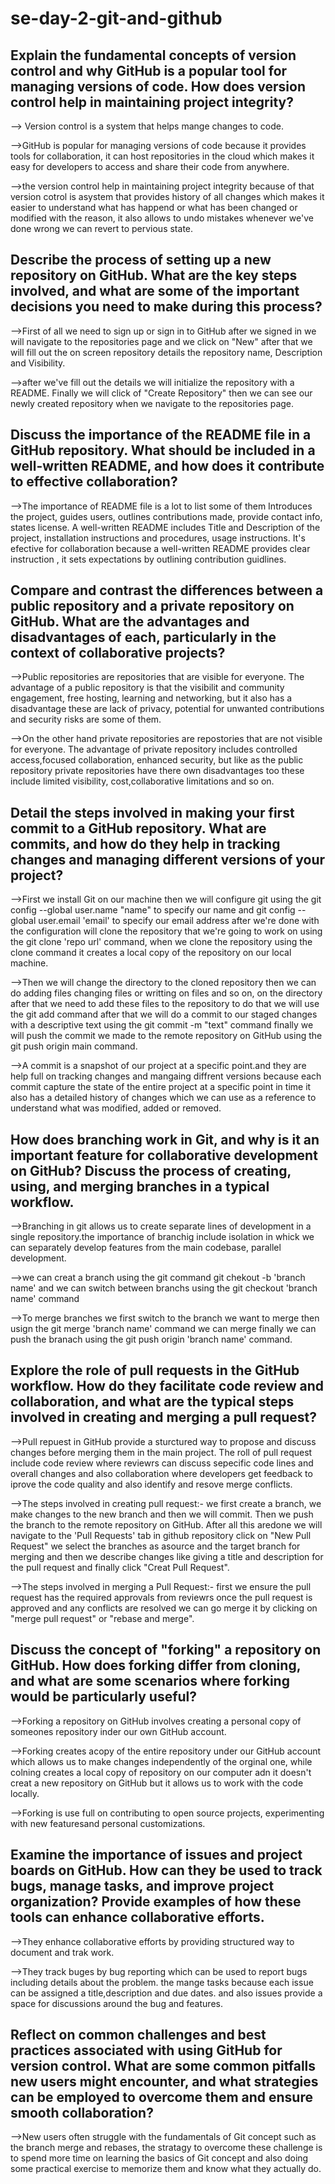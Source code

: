 # se-day-2-git-and-github
## Explain the fundamental concepts of version control and why GitHub is a popular tool for managing versions of code. How does version control help in maintaining project integrity?

--> Version control is a system that helps mange changes to code.

-->GitHub is popular for managing versions of code because it provides tools for collaboration, it can host repositories in the cloud which makes it easy for developers to access and share their code from anywhere.

-->the version control help in maintaining project integrity because of that version cotrol is asystem that provides history of all changes which makes it easier to understand what has happend or what has been changed or modified with the reason, it also allows to undo mistakes whenever we've done wrong we can revert to pervious state.

## Describe the process of setting up a new repository on GitHub. What are the key steps involved, and what are some of the important decisions you need to make during this process?

-->First of all we need to sign up or sign in to GitHub after we signed in we will navigate to the repositories page and we click on "New" after that we will fill out the on screen repository details the repository name, Description and Visibility.

-->after we've fill out the details we will initialize the repository with a README. Finally we will click of "Create Repository" then we can see our newly created repository when we navigate to the repositories page.

## Discuss the importance of the README file in a GitHub repository. What should be included in a well-written README, and how does it contribute to effective collaboration?

-->The importance of README file is a lot to list some of them Introduces the project, guides users, outlines contributions made, provide contact info, states license. A well-written README includes Title and Description of the project, installation instructions and procedures, usage instructions. It's efective for collaboration because a well-written README provides clear instruction , it sets expectations by outlining contribution guidlines.

## Compare and contrast the differences between a public repository and a private repository on GitHub. What are the advantages and disadvantages of each, particularly in the context of collaborative projects?

-->Public repositories are repositories that are visible for everyone. The advantage of a public repository is that the visibilit and community engagement, free hosting, learning and networking, but it also has a disadvantage these are lack of privacy, potential for unwanted contributions and security risks are some of them.

-->On the other hand private repositories are repostories that are not visible for everyone. The advantage of private repository includes controlled access,focused collaboration, enhanced security, but like as the public repository private repositories have there own disadvantages too these include limited visibility, cost,collaborative limitations and so on.

## Detail the steps involved in making your first commit to a GitHub repository. What are commits, and how do they help in tracking changes and managing different versions of your project?

-->First we install Git on our machine then we will configure git using the git config --global user.name "name" to specify our name and git config --global user.email 'email' to specify our email address after we're done with the configuration will clone the repository that we're going to work on using the git clone 'repo url' command, when we clone the repository using the clone command it creates a local copy of the repository on our local machine.

-->Then we will change the directory to the cloned repository then we can do adding files changing files or writting on files and so on, on the directory after that we need to add these files to the repository to do that we will use the git add command after that we will do a commit to our staged changes with a descriptive text using the git commit -m "text" command finally we will push the commit we made to the remote repository on GitHub using the git push origin main command.

-->A commit is a snapshot of our project at a specific point.and they are help full on tracking changes and mangaing diffrent versions because each commit capture the state of the entire project at a specific point in time it also has a detailed history of changes which we can use as a reference to understand what was modified, added or removed.

## How does branching work in Git, and why is it an important feature for collaborative development on GitHub? Discuss the process of creating, using, and merging branches in a typical workflow.

-->Branching in git allows us to create separate lines of development in a single repository.the importance of branchig include isolation in whick we can separately develop features from the main codebase, parallel development.

-->we can creat a branch using the git command git chekout -b 'branch name' and we can switch between branchs using the git checkout 'branch name' command 

-->To merge branches we first switch to the branch we want to merge then usign the git merge 'branch name' command we can merge finally we can push the branach using the git push origin 'branch name' command.

## Explore the role of pull requests in the GitHub workflow. How do they facilitate code review and collaboration, and what are the typical steps involved in creating and merging a pull request?

-->Pull repuest in GitHub provide a sturctured way to propose and discuss changes before merging them in the main project. The roll of pull request include code review where reviewrs can discuss sepecific code lines and overall changes and also collaboration where developers get feedback to iprove the code quality and also identify and resove merge conflicts.

-->The steps involved in creating pull request:- we first  create a branch, we make changes to the new branch and then we will commit. Then we push the branch to the remote repository on GitHub. After all this aredone we will navigate to the 'Pull Requests' tab in github repository click on "New Pull Request" we select the branches as asource and the target branch for merging and then we describe changes like giving a title and description for the pull request and finally click "Creat Pull Request".

-->The steps involved in merging a Pull Request:- first we ensure the pull request has the required approvals from reviewrs once the pull request is approved and any conflicts are resolved we can go merge it by clicking on "merge pull request" or "rebase and merge".


## Discuss the concept of "forking" a repository on GitHub. How does forking differ from cloning, and what are some scenarios where forking would be particularly useful?

-->Forking a repository on GitHub involves creating a personal copy of someones repository inder our own GitHub account.

-->Forking creates acopy of the entire repository under our GitHub account which allows us to make changes independently of the orginal one, while colning creates a local copy of repository on our computer adn it doesn't creat a new repository on GitHub but it allows us to work with the code locally.

-->Forking is use full on contributing to open source projects, experimenting with new featuresand personal customizations.

## Examine the importance of issues and project boards on GitHub. How can they be used to track bugs, manage tasks, and improve project organization? Provide examples of how these tools can enhance collaborative efforts.

-->They enhance collaborative efforts by providing structured way to document and trak work.

-->They track buges by bug reporting which can be used to report bugs including details about the problem. the mange tasks because each issue can be assigned a title,description and due dates. and also issues provide a space for discussions around the bug and features.

## Reflect on common challenges and best practices associated with using GitHub for version control. What are some common pitfalls new users might encounter, and what strategies can be employed to overcome them and ensure smooth collaboration?

-->New users often struggle with the fundamentals of Git concept such as the branch merge and rebases, the stratagy to overcome these challenge is to spend more time on learning the basics of Git concept and also doing some practical exercise to memorize them and know what they actually do.
